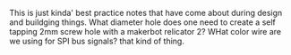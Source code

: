 This is just kinda' best practice notes that have come about during design and buildging things. What diameter hole does one need to create a self tapping 2mm screw hole with a makerbot relicator 2? WHat color wire are we using for SPI bus signals? that kind of thing.
